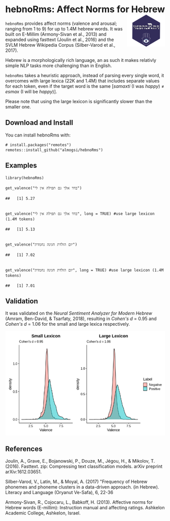 # hebnoRms: Affect Norms for Hebrew <img src="man/figures/logo.png" align="right" width="120" />

`hebnoRms` provides affect norms (valence and arousal; ranging from 1 to 9) for up to 1.4M hebrew words.
It was built on E-Millim (Armony-Sivan et al., 2013) and expanded using fasttext (Joulin et al., 2016) and the SVLM Hebrew Wikipedia Corpus (Silber-Varod et al., 2017).


Hebrew is a morphologically rich language, an as such it makes relativly simple NLP tasks more challenging than in English. 

`hebnoRms` takes a heuristic approach, instead of parsing every single word, it overcomes with large lexica (22K and 1.4M) 
that includes separate values for each token, even if the target word is the same [*samaxti* (I was *happy*) $\neq$  *esmax* (I will be *happy*)].

Please note that using the large lexicon is significantly  slower than the smaller one.

Download and Install
--------------------

You can install hebnoRms with:

    # install.packages("remotes")
    remotes::install_github("almogsi/hebnoRms")

Examples
--------

    library(hebnoRms)

    get_valence("בדד אלך גם תפילה אין לי")

    ##   [1] 5.27  
     

    get_valence("בדד אלך גם תפילה אין לי", long = TRUE) #use large lexicon (1.4M tokens)

    ##   [1] 5.13       	
    

    get_valence("יום הולדת חגיגה נחמדת")

    ##   [1] 7.02  
     

    get_valence("יום הולדת חגיגה נחמדת", long = TRUE) #use large lexicon (1.4M tokens)

    ##   [1] 7.01 
	
	
Validation
----------

It was validated on the *Neural Sentiment Analyzer for Modern Hebrew* (Amram, Ben-David, & Tsarfaty, 2018), resulting in *Cohen's d* = 0.95 and 
*Cohen's d* = 1.06 for the small and large lexica respectively.

<img src="man/figures/fig_plot.png" align="center" width="600"/>

    
References
----------

Joulin, A., Grave, E., Bojanowski, P., Douze, M., Jégou, H., & Mikolov, T. (2016). Fasttext. zip: Compressing text classification models. arXiv preprint arXiv:1612.03651.

Silber-Varod, V., Latin, M., & Moyal, A. (2017) "Frequency of Hebrew phonemes and phoneme clusters in a data-driven approach. (in Hebrew). Literacy and Language (Oryanut Ve-Safa), 6, 22-36

Armony-Sivan, R., Cojocaru, L., Babkoff, H. (2013). Affective norms for Hebrew words
(E-millim): Instruction manual and affecting ratings. Ashkelon Academic College,
Ashkelon, Israel.


